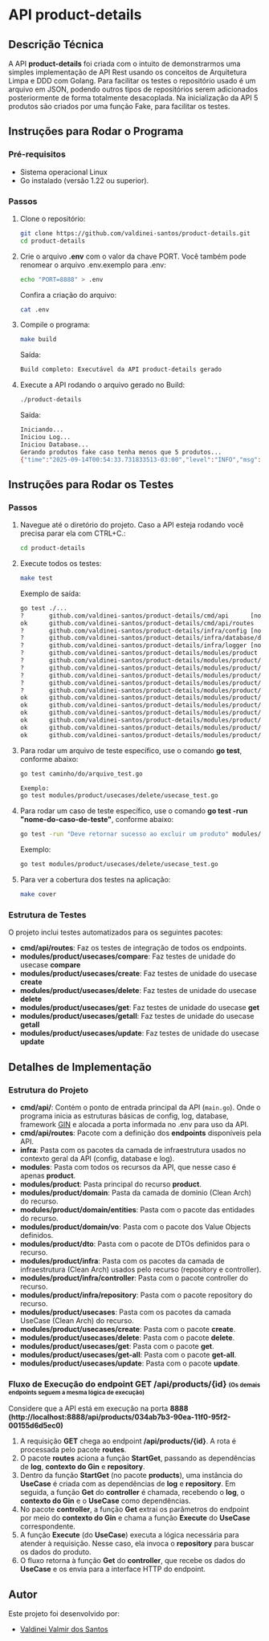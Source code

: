 # API product-details

## Descrição Técnica

A API **product-details** foi criada com o intuito de demonstrarmos uma simples implementação de API Rest usando os conceitos de Arquitetura Limpa e DDD com Golang.
Para facilitar os testes o repositório usado é um arquivo em JSON, podendo outros tipos de repositórios serem adicionados posteriormente de forma totalmente desacoplada.
Na inicialização da API 5 produtos são criados por uma função Fake, para facilitar os testes.

## Instruções para Rodar o Programa

### Pré-requisitos

- Sistema operacional Linux 
- Go instalado (versão 1.22 ou superior).

### Passos

1. Clone o repositório:
   ```bash
   git clone https://github.com/valdinei-santos/product-details.git
   cd product-details
   ```

2. Crie o arquivo **.env** com o valor da chave PORT. Você também pode renomear o arquivo .env.exemplo para .env:
   ```bash
   echo "PORT=8888" > .env 
   ```
   Confira a criação do arquivo:
   ```bash
   cat .env
   ```

3. Compile o programa:
   ```bash
   make build
   ```
   Saída:
   ```bash
   Build completo: Executável da API product-details gerado
   ```

4. Execute a API rodando o arquivo gerado no Build:
   ```bash
   ./product-details
   ```

   Saída:
   ```bash
   Iniciando...
   Iniciou Log...
   Iniciou Database...
   Gerando produtos fake caso tenha menos que 5 produtos...
   {"time":"2025-09-14T00:54:33.731833513-03:00","level":"INFO","msg":"start product-details","PORT:":"8888"}
   ```

## Instruções para Rodar os Testes

### Passos

1. Navegue até o diretório do projeto. Caso a API esteja rodando você precisa parar ela com CTRL+C.:
   ```bash
   cd product-details
   ```

2. Execute todos os testes:
   ```bash
   make test
   ```

   Exemplo de saída:
   ```bash
   go test ./...
   ?       github.com/valdinei-santos/product-details/cmd/api      [no test files]
   ok      github.com/valdinei-santos/product-details/cmd/api/routes       (cached)
   ?       github.com/valdinei-santos/product-details/infra/config [no test files]
   ?       github.com/valdinei-santos/product-details/infra/database/datafake      [no test files]
   ?       github.com/valdinei-santos/product-details/infra/logger [no test files]
   ?       github.com/valdinei-santos/product-details/modules/product      [no test files]
   ?       github.com/valdinei-santos/product-details/modules/product/domain/entities      [no test files]
   ?       github.com/valdinei-santos/product-details/modules/product/domain/vo    [no test files]
   ?       github.com/valdinei-santos/product-details/modules/product/dto  [no test files]
   ?       github.com/valdinei-santos/product-details/modules/product/infra/controller     [no test files]
   ?       github.com/valdinei-santos/product-details/modules/product/infra/repository     [no test files]
   ok      github.com/valdinei-santos/product-details/modules/product/usecases/compare     (cached)
   ok      github.com/valdinei-santos/product-details/modules/product/usecases/create      (cached)
   ok      github.com/valdinei-santos/product-details/modules/product/usecases/delete      (cached)
   ok      github.com/valdinei-santos/product-details/modules/product/usecases/get (cached)
   ok      github.com/valdinei-santos/product-details/modules/product/usecases/get-all     (cached)
   ok      github.com/valdinei-santos/product-details/modules/product/usecases/update      (cached)
   ```

3. Para rodar um arquivo de teste específico, use o comando **go test**, conforme abaixo:
   ```bash
   go test caminho/do/arquivo_test.go
   
   Exemplo:
   go test modules/product/usecases/delete/usecase_test.go
   ```

4. Para rodar um caso de teste específico, use o comando **go test -run "nome-do-caso-de-teste"**, conforme abaixo:
   ```bash
   go test -run "Deve retornar sucesso ao excluir um produto" modules/product/usecases/delete/usecase_test.g
   ```
   Exemplo:
   ```bash
   go test modules/product/usecases/delete/usecase_test.go
   ```




5. Para ver a cobertura dos testes na aplicação:
   ```bash
   make cover
   ``` 


### Estrutura de Testes
O projeto inclui testes automatizados para os seguintes pacotes:

- **cmd/api/routes**: Faz os testes de integração de todos os endpoints.
- **modules/product/usecases/compare**: Faz testes de unidade do usecase **compare** 
- **modules/product/usecases/create**: Faz testes de unidade do usecase **create**
- **modules/product/usecases/delete**: Faz testes de unidade do usecase **delete**
- **modules/product/usecases/get**: Faz testes de unidade do usecase **get**
- **modules/product/usecases/getall**: Faz testes de unidade do usecase **getall**
- **modules/product/usecases/update**: Faz testes de unidade do usecase **update**


## Detalhes de Implementação

### Estrutura do Projeto

- **cmd/api/**: Contém o ponto de entrada principal da API (`main.go`). Onde o programa inicia as estruturas básicas de config, log, database, framework [GIN](https://gin-gonic.com/) e alocada a porta informada no .env para uso da API.
- **cmd/api/routes**: Pacote com a definição dos **endpoints** disponíveis pela API.
- **infra**: Pasta com os pacotes da camada de infraestrutura usados no contexto geral da API (config, database e log).
- **modules**: Pasta com todos os recursos da API, que nesse caso é apenas **product**.
- **modules/product**: Pasta principal do recurso **product**.
- **modules/product/domain**: Pasta da camada de dominio (Clean Arch) do recurso.
- **modules/product/domain/entities**: Pasta com o pacote das entidades do recurso.
- **modules/product/domain/vo**: Pasta com o pacote dos Value Objects definidos.
- **modules/product/dto**: Pasta com o pacote de DTOs definidos para o recurso.
- **modules/product/infra**: Pasta com os pacotes da camada de infraestrutura (Clean Arch) usados pelo recurso (repository e controller).
- **modules/product/infra/controller**: Pasta com o pacote controller do recurso.
- **modules/product/infra/repository**: Pasta com o pacote repository do recurso.
- **modules/product/usecases**: Pasta com os pacotes da camada UseCase (Clean Arch) do recurso.
- **modules/product/usecases/create**: Pasta com o pacote **create**.
- **modules/product/usecases/delete**: Pasta com o pacote **delete**.
- **modules/product/usecases/get**: Pasta com o pacote **get**.
- **modules/product/usecases/get-all**: Pasta com o pacote **get-all**.
- **modules/product/usecases/update**: Pasta com o pacote **update**.

<h3>Fluxo de Execução do endpoint GET /api/products/{id} <span style="font-size: 0.7em;">(Os demais endpoints seguem a mesma lógica de execução)</span></h3>

Considere que a API está em execução na porta **8888 (http://localhost:8888/api/products/034ab7b3-90ea-11f0-95f2-00155d6d5ec0)**
1. A requisição **GET** chega ao endpoint **/api/products/{id}**. A rota é processada pelo pacote **routes**.
2. O pacote **routes** aciona a função **StartGet**, passando as dependências de **log**, **contexto do Gin** e **repository**.
3. Dentro da função **StartGet** (no pacote **products**), uma instância do **UseCase** é criada com as dependências de **log** e **repository**. Em seguida, a função **Get** do **controller** é chamada, recebendo o **log**, o **contexto do Gin** e o **UseCase** como dependências.
4. No pacote **controller**, a função **Get** extrai os parâmetros do endpoint por meio do **contexto do Gin** e chama a função **Execute** do **UseCase** correspondente.
5. A função **Execute** (do **UseCase**) executa a lógica necessária para atender à requisição. Nesse caso, ela invoca o **repository** para buscar os dados do produto.
6. O fluxo retorna à função **Get** do **controller**, que recebe os dados do **UseCase** e os envia para a interface HTTP do endpoint.

## Autor

Este projeto foi desenvolvido por:

*   [Valdinei Valmir dos Santos](https://github.com/valdinei-santos)

